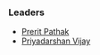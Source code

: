 ### Leaders
* [Prerit Pathak](mailto:prerit.pathak@owasp.org)
* [Priyadarshan Vijay](mailto:priyadarshan.vijay@owasp.org)
